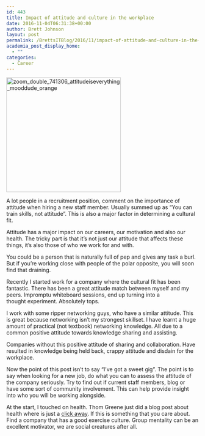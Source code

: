 ```yaml
---
id: 443
title: Impact of attitude and culture in the workplace
date: 2016-11-04T06:31:38+00:00
author: Brett Johnson
layout: post
permalink: /BrettsITBlog/2016/11/impact-of-attitude-and-culture-in-the-workplace/
academia_post_display_home:
  - ""
categories:
  - Career
---
```

<img class="alignnone size-medium wp-image-445" src="https://sdbrett.com/assets/images/2016/11/zoom_double_741306_AttitudeisEverything_MoodDude_Orange-300x300.jpg" alt="zoom_double_741306_attitudeiseverything_mooddude_orange" width="300" height="300" srcset="https://sdbrett.com/assets/images/2016/11/zoom_double_741306_AttitudeisEverything_MoodDude_Orange-300x300.jpg 300w, https://sdbrett.com/assets/images/2016/11/zoom_double_741306_AttitudeisEverything_MoodDude_Orange-150x150.jpg 150w, https://sdbrett.com/assets/images/2016/11/zoom_double_741306_AttitudeisEverything_MoodDude_Orange-768x768.jpg 768w, https://sdbrett.com/assets/images/2016/11/zoom_double_741306_AttitudeisEverything_MoodDude_Orange-1024x1024.jpg 1024w, https://sdbrett.com/assets/images/2016/11/zoom_double_741306_AttitudeisEverything_MoodDude_Orange-260x260.jpg 260w, https://sdbrett.com/assets/images/2016/11/zoom_double_741306_AttitudeisEverything_MoodDude_Orange.jpg 1500w" sizes="(max-width: 300px) 100vw, 300px" />

A lot people in a recruitment position, comment on the importance of attitude when hiring a new staff member. Usually summed up as &#8220;You can train skills, not attitude&#8221;. This is also a major factor in determining a cultural fit.

Attitude has a major impact on our careers, our motivation and also our health. The tricky part is that it&#8217;s not just our attitude that affects these things, it&#8217;s also those of who we work for and with.

You could be a person that is naturally full of pep and gives any task a burl. But if you&#8217;re working close with people of the polar opposite, you will soon find that draining.

Recently I started work for a company where the cultural fit has been fantastic. There has been a great attitude match between myself and my peers. Impromptu whiteboard sessions, end up turning into a thought experiment. Absolutely tops.

I work with some ripper networking guys, who have a similar attitude. This is great because networking isn&#8217;t my strongest skillset. I have learnt a huge amount of practical (not textbook) networking knowledge. All due to a common positive attitude towards knowledge sharing and assisting.

Companies without this positive attitude of sharing and collaboration. Have resulted in knowledge being held back, crappy attitude and disdain for the workplace.

Now the point of this post isn&#8217;t to say &#8220;I&#8217;ve got a sweet gig&#8221;. The point is to say when looking for a new job, do what you can to assess the attitude of the company seriously. Try to find out if current staff members, blog or have some sort of community involvement. This can help provide insight into who you will be working alongside.

At the start, I touched on health. Thom Greene just did a blog post about health where is just a <a href="http://www.thomgreene.com/blog/2016/11/3/what-would-i-advise-someone-to-avoid-in-their-career" data-cke-saved-href="http://www.thomgreene.com/blog/2016/11/3/what-would-i-advise-someone-to-avoid-in-their-career">click away</a>. If this is something that you care about. Find a company that has a good exercise culture. Group mentality can be an excellent motivator, we are social creatures after all.